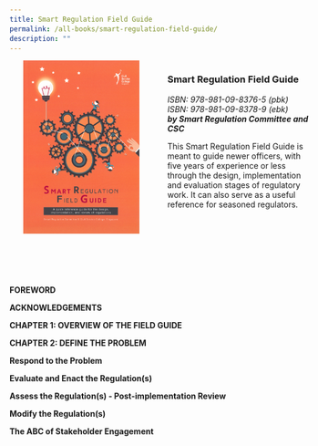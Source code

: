 ```yaml
---
title: Smart Regulation Field Guide
permalink: /all-books/smart-regulation-field-guide/
description: ""
---
```

<style>

	
.grid-container {
	display: grid;
	grid-template-columns: 50% 50%;
	grid-gap: 5%
	}
	
img {
		object-fit: contain;
		width: 100%;
		height: 80%;
	}	


</style>


<div class="grid-container">
	<div class="grid-child"><img src="/images/Books/Smart%20Regulation%20Field%20Guide.png"></div>
	<div class="grid-child">
		<h3>Smart Regulation Field Guide</h3>
		<i>ISBN: 978-981-09-8376-5 (pbk)</i><br>
		<i>ISBN: 978-981-09-8378-9 (ebk)</i><br>
		<b><i>by Smart Regulation Committee and CSC</i></b>
		<p>This Smart Regulation Field Guide is meant to guide newer officers, with five years of experience or less through the design, implementation and evaluation stages of regulatory work. It can also serve as a useful reference for seasoned regulators.</p>
	</div>

</div>



<div>

<p><b>FOREWORD</b></p>
<p><b>ACKNOWLEDGEMENTS</b></p>
<p><b>CHAPTER 1: OVERVIEW OF THE FIELD GUIDE</b></p>
<p><b>CHAPTER 2: DEFINE THE PROBLEM</b></p>
<p><b>Respond to the Problem</b></p>
<p><b>Evaluate and Enact the Regulation(s)</b></p>
<p><b>Assess the Regulation(s) - Post-implementation Review</b></p>
<p><b>Modify the Regulation(s)</b></p>
<p><b>The ABC of Stakeholder Engagement</b></p>
</div>